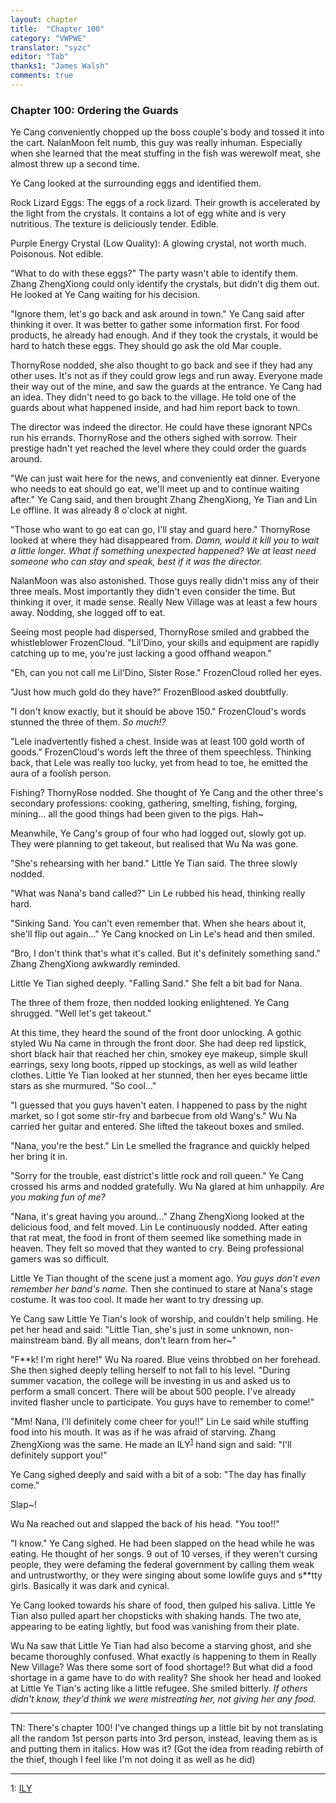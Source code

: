 ```yaml
---
layout: chapter
title:  "Chapter 100"
category: "VWPWE"
translator: "syzc"
editor: "Tab"
thanks1: "James Walsh"
comments: true
---
```


### Chapter 100: Ordering the Guards
 
Ye Cang conveniently chopped up the boss couple's body and tossed it into the cart. NalanMoon felt numb, this guy was really inhuman. Especially when she learned that the meat stuffing in the fish was werewolf meat, she almost threw up a second time.
 
Ye Cang looked at the surrounding eggs and identified them.
 
Rock Lizard Eggs: The eggs of a rock lizard. Their growth is accelerated by the light from the crystals. It contains a lot of egg white and is very nutritious. The texture is deliciously tender. Edible.
 
Purple Energy Crystal (Low Quality): A glowing crystal, not worth much. Poisonous. Not edible.
 
"What to do with these eggs?" The party wasn't able to identify them. Zhang ZhengXiong could only identify the crystals, but didn't dig them out. He looked at Ye Cang waiting for his decision.
 
"Ignore them, let's go back and ask around in town." Ye Cang said after thinking it over. It was better to gather some information first. For food products, he already had enough. And if they took the crystals, it would be hard to hatch these eggs. They should go ask the old Mar couple.
 
ThornyRose nodded, she also thought to go back and see if they had any other uses. It's not as if they could grow legs and run away. Everyone made their way out of the mine, and saw the guards at the entrance. Ye Cang had an idea. They didn't need to go back to the village. He told one of the guards about what happened inside, and had him report back to town.
 
The director was indeed the director. He could have these ignorant NPCs run his errands. ThornyRose and the others sighed with sorrow. Their prestige hadn't yet reached the level where they could order the guards around.
 
"We can just wait here for the news, and conveniently eat dinner. Everyone who needs to eat should go eat, we'll meet up and to continue waiting after." Ye Cang said, and then brought Zhang ZhengXiong, Ye Tian and Lin Le offline. It was already 8 o'clock at night.
 
"Those who want to go eat can go, I'll stay and guard here." ThornyRose looked at where they had disappeared from. *Damn, would it kill you to wait a little longer. What if something unexpected happened? We at least need someone who can stay and speak, best if it was the director.*
 
NalanMoon was also astonished. Those guys really didn't miss any of their three meals. Most importantly they didn't even consider the time. But thinking it over, it made sense. Really New Village was at least a few hours away. Nodding, she logged off to eat.
 
Seeing most people had dispersed, ThornyRose smiled and grabbed the whistleblower FrozenCloud. "Lil'Dino, your skills and equipment are rapidly catching up to me, you're just lacking a good offhand weapon."
 
"Eh, can you not call me Lil'Dino, Sister Rose." FrozenCloud rolled her eyes.
 
"Just how much gold do they have?" FrozenBlood asked doubtfully.
 
"I don't know exactly, but it should be above 150." FrozenCloud's words stunned the three of them. *So much!?*
 
"Lele inadvertently fished a chest. Inside was at least 100 gold worth of goods." FrozenCloud's words left the three of them speechless. Thinking back, that Lele was really too lucky, yet from head to toe, he emitted the aura of a foolish person.
 
Fishing? ThornyRose nodded. She thought of Ye Cang and the other three's secondary professions: cooking, gathering, smelting, fishing, forging, mining... all the good things had been given to the pigs. Hah~
 
Meanwhile, Ye Cang's group of four who had logged out, slowly got up. They were planning to get takeout, but realised that Wu Na was gone.
 
"She's rehearsing with her band." Little Ye Tian said. The three slowly nodded.
 
"What was Nana's band called?" Lin Le rubbed his head, thinking really hard.
 
"Sinking Sand. You can't even remember that. When she hears about it, she'll flip out again..." Ye Cang knocked on Lin Le's head and then smiled.
 
"Bro, I don't think that's what it's called. But it's definitely something sand." Zhang ZhengXiong awkwardly reminded.
 
Little Ye Tian sighed deeply. "Falling Sand." She felt a bit bad for Nana.
 
The three of them froze, then nodded looking enlightened. Ye Cang shrugged. "Well let's get takeout."
 
At this time, they heard the sound of the front door unlocking. A gothic styled Wu Na came in through the front door. She had deep red lipstick, short black hair that reached her chin, smokey eye makeup, simple skull earrings, sexy long boots, ripped up stockings, as well as wild leather clothes. Little Ye Tian looked at her stunned, then her eyes became little stars as she murmured. "So cool..."
 
"I guessed that you guys haven't eaten. I happened to pass by the night market, so I got some stir-fry and barbecue from old Wang's." Wu Na carried her guitar and entered. She lifted the takeout boxes and smiled.
 
"Nana, you're the best." Lin Le smelled the fragrance and quickly helped her bring it in.
 
"Sorry for the trouble, east district's little rock and roll queen." Ye Cang crossed his arms and nodded gratefully. Wu Na glared at him unhappily. *Are you making fun of me?*
 
"Nana, it's great having you around..." Zhang ZhengXiong looked at the delicious food, and felt moved. Lin Le continuously nodded. After eating that rat meat, the food in front of them seemed like something made in heaven. They felt so moved that they wanted to cry. Being professional gamers was so difficult.
 
Little Ye Tian thought of the scene just a moment ago. *You guys don't even remember her band's name.* Then she continued to stare at Nana's stage costume. It was too cool. It made her want to try dressing up.
 
Ye Cang saw Little Ye Tian's look of worship, and couldn't help smiling. He pet her head and said: "Little Tian, she's just in some unknown, non-mainstream band. By all means, don't learn from her~"
 
"F\*\*k! I'm right here!" Wu Na roared. Blue veins throbbed on her forehead. She then sighed deeply telling herself to not fall to his level. "During summer vacation, the college will be investing in us and asked us to perform a small concert. There will be about 500 people. I've already invited flasher uncle to participate. You guys have to remember to come!"
 
"Mm! Nana, I'll definitely come cheer for you!!" Lin Le said while stuffing food into his mouth. It was as if he was afraid of starving. Zhang ZhengXiong was the same. He made an ILY<sup>[1](#footnote1)</sup> hand sign and said: "I'll definitely support you!"
 
Ye Cang sighed deeply and said with a bit of a sob: "The day has finally come."
 
Slap~!
 
Wu Na reached out and slapped the back of his head. "You too!!"
 
"I know." Ye Cang sighed. He had been slapped on the head while he was eating. He thought of her songs. 9 out of 10 verses, if they weren't cursing people, they were defaming the federal government by calling them weak and untrustworthy, or they were singing about some lowlife guys and s\*\*tty girls. Basically it was dark and cynical.
 
Ye Cang looked towards his share of food, then gulped his saliva. Little Ye Tian also pulled apart her chopsticks with shaking hands. The two ate, appearing to be eating lightly, but food was vanishing from their plate.
 
Wu Na saw that Little Ye Tian had also become a starving ghost, and she became thoroughly confused. What exactly is happening to them in Really New Village? Was there some sort of food shortage!? But what did a food shortage in a game have to do with reality? She shook her head and looked at Little Ye Tian's acting like a little refugee. She smiled bitterly. *If others didn't know, they'd think we were mistreating her, not giving her any food.*
 
---

TN: There's chapter 100! I've changed things up a little bit by not translating all the random 1st person parts into 3rd person, instead, leaving them as is and putting them in italics. How was it? (Got the idea from reading rebirth of the thief, though I feel like I'm not doing it as well as he did)

---

<a name="footnote1">1</a>: <a href="https://en.wikipedia.org/wiki/ILY_sign">ILY</a>
